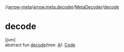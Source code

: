 //[arrow-meta](../../../index.md)/[arrow.meta.decoder](../index.md)/[MetaDecoder](index.md)/[decode](decode.md)

# decode

[jvm]\
abstract fun [decode](decode.md)(tree: [A](index.md)): [Code](../../arrow.meta.ast/-code/index.md)
